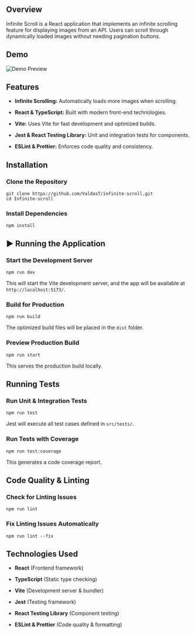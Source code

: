 
##  Overview

Infinite Scroll is a React application that implements an infinite scrolling feature for displaying images from an API. Users can scroll through dynamically loaded images without needing pagination buttons.

## Demo

![Demo Preview](./public/demo.gif)

## Features

-   **Infinite Scrolling:** Automatically loads more images when scrolling.
    
-   **React & TypeScript:** Built with modern front-end technologies.
    
-   **Vite:** Uses Vite for fast development and optimized builds.
    
-   **Jest & React Testing Library:** Unit and integration tests for components.
    
-   **ESLint & Prettier:** Enforces code quality and consistency.
    

## Installation

### Clone the Repository

```
git clone https://github.com/ValdasT/infinite-scroll.git
cd Infinite-scroll
```

### Install Dependencies

```
npm install
```


## ▶️ Running the Application

### **Start the Development Server**

```
npm run dev
```

This will start the Vite development server, and the app will be available at `http://localhost:5173/`.

### **Build for Production**

```
npm run build
```

The optimized build files will be placed in the `dist` folder.

### **Preview Production Build**

```
npm run start
```

This serves the production build locally.

## Running Tests

### **Run Unit & Integration Tests**

```
npm run test
```

Jest will execute all test cases defined in `src/tests/`.

### **Run Tests with Coverage**

```
npm run test:coverage
```

This generates a code coverage report.

## Code Quality & Linting

### **Check for Linting Issues**

```
npm run lint
```

### **Fix Linting Issues Automatically**

```
npm run lint --fix
```

## Technologies Used

-   **React** (Frontend framework)
    
-   **TypeScript** (Static type checking)
    
-   **Vite** (Development server & bundler)
    
-   **Jest** (Testing framework)
    
-   **React Testing Library** (Component testing)
    
-   **ESLint & Prettier** (Code quality & formatting)
